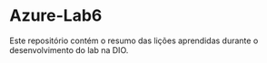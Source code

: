 # Azure-Lab6
Este repositório contém o resumo das lições aprendidas durante o desenvolvimento do lab na DIO.
